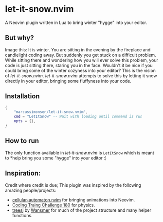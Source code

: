 # let-it-snow.nvim

A Neovim plugin written in Lua to bring winter "hygge" into your editor.

<!-- TODO: Add video/gif of example -->

## But why?

Image this:
It is winter.
You are sitting in the evening by the fireplace and candlelight coding away.
But suddenly you get stuck on a difficult problem.
While sitting there and wondering how you will ever solve this problem, your
code is just sitting there, staring you in the face.
Wouldn't it be nice if you could bring some of the winter cozyness into your
editor?
This is the vision of *let-it-snow.nvim*.
*let-it-snow.nvim* attempts to solve this by letting it snow directly in your
editor, bringing some fluffyness into your code.

## Installation

```lua
{
    "marcussimonsen/let-it-snow.nvim",
    cmd = "LetItSnow" -- Wait with loading until command is run
    opts = {},
}
```

## How to run

The only function available in *let-it-snow.nvim* is `LetItSnow` which is meant
to *help bring you some "hygge" into your editor :)

## Inspiration:

Credit where credit is due; This plugin was inspired by the following amazing
people/projects:

- [cellular-automaton.nvim](https://github.com/Eandrju/cellular-automaton.nvim)
  for bringing animations into Neovim.
- [Coding Traing Challenge 180](https://www.youtube.com/watch?v=L4u7Zy_b868)
  for physics.
- [treesj](https://github.com/Wansmer/treesj/tree/main) by
  [Wansmer](https://github.com/Wansmer) for much of the project structure and
  many helper functions.
